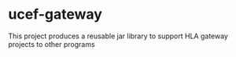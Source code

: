 # ucef-gateway
This project produces a reusable jar library to support HLA gateway projects to other programs
